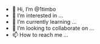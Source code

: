 - 👋 Hi, I’m @1timbo
- 👀 I’m interested in ...
- 🌱 I’m currently learning ...
- 💞️ I’m looking to collaborate on ...
- 📫 How to reach me ...

<!---
1timbo/1timbo is a ✨ special ✨ repository because its `README.md` (this file) appears on your GitHub profile.
You can click the Preview link to take a look at your changes.
--->
